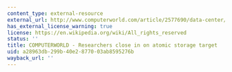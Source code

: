 ```yaml
---
content_type: external-resource
external_url: http://www.computerworld.com/article/2577690/data-center/researchers-close-in-on-atomic-storage-target.html
has_external_license_warning: true
license: https://en.wikipedia.org/wiki/All_rights_reserved
status: ''
title: COMPUTERWORLD - Researchers close in on atomic storage target
uid: a28963db-299b-40e2-8770-03ab8595276b
wayback_url: ''
---
```

